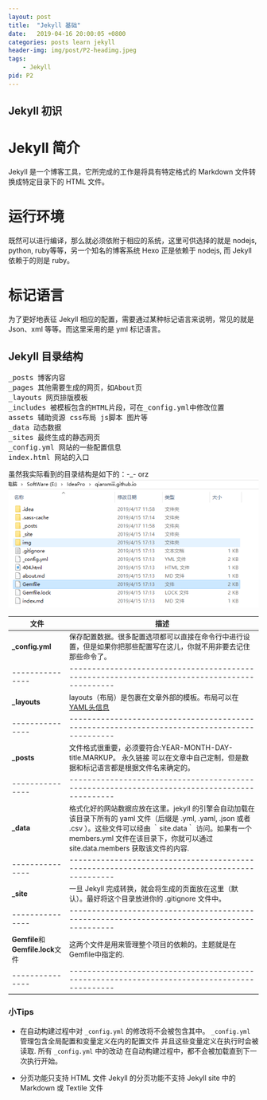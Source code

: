 ```yaml
---
layout: post
title:  "Jekyll 基础"
date:   2019-04-16 20:00:05 +0800
categories: posts learn jekyll
header-img: img/post/P2-headimg.jpeg
tags:
    - Jekyll
pid: P2
---
```


## Jekyll 初识

# Jekyll 简介
Jekyll 是一个博客工具，它所完成的工作是将具有特定格式的 Markdown 文件转换成特定目录下的 HTML 文件。
# 运行环境
既然可以进行编译，那么就必须依附于相应的系统，这里可供选择的就是 nodejs, python, ruby等等，另一个知名的博客系统 Hexo 正是依赖于 nodejs, 而 Jekyll 依赖于的则是 ruby。
# 标记语言
为了更好地表征 Jekyll 相应的配置，需要通过某种标记语言来说明，常见的就是 Json、xml 等等。而这里采用的是 yml 标记语言。



## Jekyll 目录结构

<pre class="prettyprint">
_posts 博客内容
_pages 其他需要生成的网页，如About页
_layouts 网页排版模板
_includes 被模板包含的HTML片段，可在_config.yml中修改位置
assets 辅助资源 css布局 js脚本 图片等
_data 动态数据
_sites 最终生成的静态网页
_config.yml 网站的一些配置信息
index.html 网站的入口
</pre>

虽然我实际看到的目录结构是如下的：-_- orz
![](/img/post/P2-jekyll-menu.png)

**文件**        | 描述
--------------- | --------------------------------------------------------------------------------------------
**_config.yml** | 保存配置数据。很多配置选项都可以直接在命令行中进行设置，但是如果你把那些配置写在这儿，你就不用非要去记住那些命令了。
--------------- | --------------------------------------------------------------------------------------------
**_layouts**    | layouts（布局）是包裹在文章外部的模板。布局可以在[YAML头信息][YAML头信息]
--------------- | --------------------------------------------------------------------------------------------
**_posts**      |文件格式很重要，必须要符合:YEAR-MONTH-DAY-title.MARKUP。 永久链接 可以在文章中自己定制，但是数据和标记语言都是根据文件名来确定的。
--------------- | --------------------------------------------------------------------------------------------
**_data**       |  格式化好的网站数据应放在这里。jekyll 的引擎会自动加载在该目录下所有的 yaml 文件（后缀是 .yml, .yaml, .json 或者 .csv ）。这些文件可以经由 ｀site.data｀ 访问。如果有一个 members.yml 文件在该目录下，你就可以通过 site.data.members 获取该文件的内容.
--------------- | --------------------------------------------------------------------------------------------
**_site**       | 一旦 Jekyll 完成转换，就会将生成的页面放在这里（默认）。最好将这个目录放进你的 .gitignore 文件中。
--------------- | --------------------------------------------------------------------------------------------
**Gemfile**和**Gemfile.lock**文件 | 这两个文件是用来管理整个项目的依赖的。主题就是在Gemfile中指定的.
--------------- | --------------------------------------------------------------------------------------------




### 小Tips

- 在自动构建过程中对 `_config.yml` 的修改将不会被包含其中。
`_config.yml` 管理包含全局配置和变量定义在内的配置文件 并且这些变量定义在执行时会被读取. 所有 `_config.yml` 中的改动 在自动构建过程中，都不会被加载直到下一次执行开始。

- 分页功能只支持 HTML 文件
Jekyll 的分页功能不支持 Jekyll site 中的 Markdown 或 Textile 文件

[YAML头信息]: http://jekyllcn.com/docs/frontmatter/